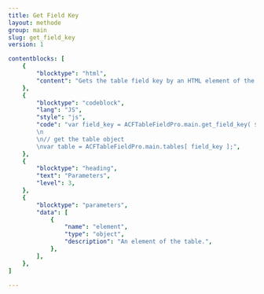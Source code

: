 ```yaml
---
title: Get Field Key
layout: methode
group: main
slug: get_field_key
version: 1

contentblocks: [
	{
		"blocktype": "html",
		"content": "Gets the table field key by an HTML element of the table."
	},
	{
		"blocktype": "codeblock",
		"lang": "JS",
		"style": "js",
		"code": "var field_key = ACFTableFieldPro.main.get_field_key( $element );
		\n
		\n// get the table object
		\nvar table = ACFTableFieldPro.main.tables[ field_key ];",
	},
	{
		"blocktype": "heading",
		"text": "Parameters",
		"level": 3,
	},
	{
		"blocktype": "parameters",
		"data": [
			{
				"name": "element",
				"type": "object",
				"description": "An element of the table.",
			},
		],
	},
]

---
```

